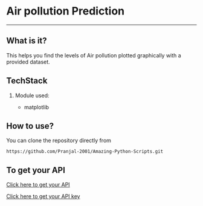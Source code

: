 # Air pollution Prediction

---

## What is it?

This helps you find the levels of Air pollution plotted graphically with a provided dataset.

## TechStack

1. Module used:

   - matplotlib

## How to use?

You can clone the repository directly from

`https://github.com/Pranjal-2001/Amazing-Python-Scripts.git`

## To get your API

[Click here to get your API](https://waqi.info/)

[Click here to get your API key](https://aqicn.org/data-platform/token/#/)
